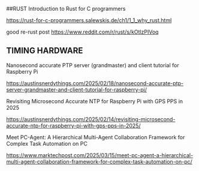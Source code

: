 

##RUST
Introduction to Rust for C programmers

https://rust-for-c-programmers.salewskis.de/ch1/1_1_why_rust.html

good re-rust  post
https://www.reddit.com/r/rust/s/kOtlzPIVoq


## TIMING HARDWARE 
Nanosecond accurate PTP server (grandmaster) and client tutorial for Raspberry Pi

https://austinsnerdythings.com/2025/02/18/nanosecond-accurate-ptp-server-grandmaster-and-client-tutorial-for-raspberry-pi/


Revisiting Microsecond Accurate NTP for Raspberry Pi with GPS PPS in 2025

https://austinsnerdythings.com/2025/02/14/revisiting-microsecond-accurate-ntp-for-raspberry-pi-with-gps-pps-in-2025/

Meet PC-Agent: A Hierarchical Multi-Agent Collaboration Framework for Complex Task Automation on PC

https://www.marktechpost.com/2025/03/15/meet-pc-agent-a-hierarchical-multi-agent-collaboration-framework-for-complex-task-automation-on-pc/